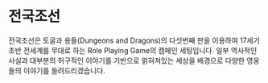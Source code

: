 # 전국조선
전국조선은 토굴과 용들(Dungeons and Dragons)의 다섯번째 판을 이용하여 17세기 초반 전세계를 무대로 하는 Role Playing Game의 캠페인 세팅입니다. 일부 역사적인 사실과 대부분의 허구적인 이야기를 기반으로 얽혀져있는 세상을 배경으로 다양한 영웅들의 이야기를 들려드리겠습니다.
